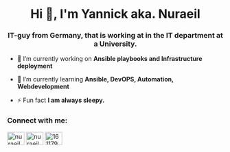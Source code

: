 <h1 align="center">Hi 👋, I'm Yannick aka. Nuraeil</h1>
<h3 align="center">IT-guy from Germany, that is working at in the IT department at a University.</h3>

- 🔭 I’m currently working on **Ansible playbooks and Infrastructure deployment**

- 🌱 I’m currently learning **Ansible, DevOPS, Automation, Webdevelopment**

- ⚡ Fun fact **I am always sleepy.**

<h3 align="left">Connect with me:</h3>
<p align="left">
<a href="https://dev.to/nuraeil" target="blank"><img align="center" src="https://raw.githubusercontent.com/rahuldkjain/github-profile-readme-generator/master/src/images/icons/Social/devto.svg" alt="nuraeil" height="30" width="40" /></a>
<a href="https://twitter.com/nuraeil" target="blank"><img align="center" src="https://raw.githubusercontent.com/rahuldkjain/github-profile-readme-generator/master/src/images/icons/Social/twitter.svg" alt="nuraeil" height="30" width="40" /></a>
<a href="https://stackoverflow.com/users/16117994" target="blank"><img align="center" src="https://raw.githubusercontent.com/rahuldkjain/github-profile-readme-generator/master/src/images/icons/Social/stack-overflow.svg" alt="16117994" height="30" width="40" /></a>
</p>


